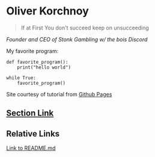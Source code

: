 # Oliver Korchnoy

> If at First You don't succeed keep on unsucceeding

[](http://si.wsj.net/public/resources/images/MI-AW459_MUNGER_DV_20090430225919.jpg)

_Founder and CEO of Stonk Gambling w/ the bois Discord_

My favorite program:

```
def favorite_program():
    print("hello world")

while True:
    favorite_program()
```

Site courtesy of tutorial from [Github Pages](https://docs.github.com/en/github/writing-on-github/getting-started-with-writing-and-formatting-on-github/basic-writing-and-formatting-syntax)

## [Section Link](https://www.youtube.com/watch?v=dQw4w9WgXcQ)

## Relative Links

[Link to README.md](/README.md)
